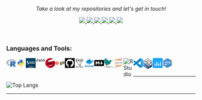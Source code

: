 <!-- Social Section -->
<p align="center">
  <i>Take a look at my repositories and let's get in touch!</i>

<p align="center">
  <a href= "https://github.com/le-huynh">
    <img src="https://img.icons8.com/material-outlined/30/689d6a/source-code.png"/>
  </a>
  <a href= "https://www.linkedin.com/in/le-huynh-truc-ly/">
    <img src="https://img.icons8.com/material-outlined/30/689d6a/linkedin.png"/>
  </a>
  <a href= "https://lehuynh.rbind.io/about/">
    <img src="https://img.icons8.com/material-outlined/30/689d6a/geography.png"/>
  </a>
  <a href="https://orcid.org/0000-0002-5227-2185">
    <img src="https://img.icons8.com/material-outlined/30/689d6a/camera-addon-identification.png"/>
  </a>
  <a href="https://github.com/le-huynh/CV/">
    <img src="https://img.icons8.com/material-outlined/30/689d6a/parse-from-clipboard.png"/>
  </a>
  <a href="mailto:trucly.lehuynh@gmail.com">
    <img src="https://img.icons8.com/ios-glyphs/30/689d6a/physics.png"/>
  </a>

  
</p>

<br />

### Languages and Tools:

[<img align="left" alt="R" width="26px" src="https://github.com/github/explore/blob/main/topics/r/r.png?raw=true" />][r]
[<img align="left" alt="Python" width="26px" src="https://raw.githubusercontent.com/github/explore/80688e429a7d4ef2fca1e82350fe8e3517d3494d/topics/python/python.png" />][python]
[<img align="left" alt="SAS" width="26px" src="https://github.com/github/explore/blob/main/topics/sas/sas.png?raw=true" />][sas]
[<img align="left" alt="JAGS" width="26px" src="https://github.com/le-huynh/lehuynh.rbind.io/blob/main/static/img/logo_jags.png?raw=true" />][jags]
[<img align="left" alt="Stan" width="26px" src="https://github.com/le-huynh/lehuynh.rbind.io/blob/main/static/img/logo_stan.png?raw=true" />][stan]
[<img align="left" alt="Git" width="26px" src="https://raw.githubusercontent.com/github/explore/80688e429a7d4ef2fca1e82350fe8e3517d3494d/topics/git/git.png" />][git]
[<img align="left" alt="GitHub" width="26px" src="https://github.com/le-huynh/lehuynh.rbind.io/blob/main/static/img/logo_github.png?raw=true" />][github]
[<img align="left" alt="GNUMake" width="26px" src="https://github.com/le-huynh/lehuynh.rbind.io/blob/main/static/img/logo_gnu_make.png?raw=true" />][gnumake]
[<img align="left" alt="Docker" width="26px" src="https://github.com/github/explore/blob/main/topics/docker/docker.png?raw=true" />][docker]
[<img align="left" alt="Markdown" width="26px" src="https://github.com/github/explore/blob/main/topics/markdown/markdown.png?raw=true" />][markdown]
[<img align="left" alt="LaTeX" width="26px" src="https://github.com/github/explore/blob/main/topics/latex/latex.png?raw=true" />][latex]
[<img align="left" alt="Jupyter" width="26px" src="https://raw.githubusercontent.com/github/explore/80688e429a7d4ef2fca1e82350fe8e3517d3494d/topics/jupyter-notebook/jupyter-notebook.png" />][jupyter]
[<img align="left" alt="RStudio" width="26px" src="https://docs.rstudio.com/connect/admin/images/RStudio-ball.svg" />][rstudio]
[<img align="left" alt="Visual Studio Code" width="26px" src="https://raw.githubusercontent.com/github/explore/80688e429a7d4ef2fca1e82350fe8e3517d3494d/topics/visual-studio-code/visual-studio-code.png" />][visual-studio-code]
[<img align="left" alt="ggplot2" width="26px" src="https://github.com/le-huynh/lehuynh.rbind.io/blob/main/static/img/logo_ggplot2.png?raw=true" />][ggplot2]
[<img align="left" alt="plotly" width="26px" src="https://github.com/le-huynh/lehuynh.rbind.io/blob/main/static/img/logo_plotly.png?raw=true" />][plotly]
[<img align="left" alt="Shiny" width="26px" src="https://github.com/le-huynh/lehuynh.rbind.io/blob/main/static/img/loglo_shiny.png?raw=true" />][shiny]

<br />
<br />

---

![Top Langs](https://github-readme-stats.vercel.app/api/top-langs/?username=le-huynh&hide=html,css,javascript,tex)

---

<!--
Definitions:
-->

[docker]: https://www.docker.com/
[ggplot2]: https://ggplot2.tidyverse.org/
[git]: https://git-scm.com/
[github]: https://github.com/
[gnumake]: https://www.gnu.org/software/make/
[jags]: https://mcmc-jags.sourceforge.io/
[jupyter]: https://jupyter.org/
[latex]: https://www.latex-project.org/
[markdown]: https://www.markdownguide.org/
[plotly]: https://plotly.com/
[python]: https://www.python.org/
[visual-studio-code]: https://code.visualstudio.com/
[r]: https://www.r-project.org/
[rstudio]: https://www.rstudio.com/
[sas]: https://www.sas.com/en_us/home.html
[shiny]: https://www.rstudio.com/products/shiny/
[stan]: https://mc-stan.org/


